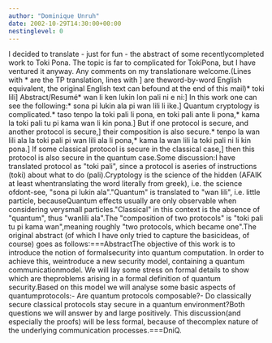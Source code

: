 ```yaml
---
author: "Dominique Unruh"
date: 2002-10-29T14:30:00+00:00
nestinglevel: 0
---
```

I decided to translate - just for fun - the abstract of some recentlycompleted work to Toki Pona. The topic is far to complicated for TokiPona, but I have ventured it anyway. Any comments on my translationare welcome.(Lines with \* are the TP translation, lines with \] are theword-by-word English equivalent, the original English text can befound at the end of this mail)\* toki lili\] Abstract/Resumé\* wan li ken lukin lon pali ni e ni:\] In this work one can see the following:\* sona pi lukin ala pi wan lili li ike.\] Quantum cryptology is complicated.\* taso tenpo la toki pali li pona, en toki pali ante li pona,\* kama la toki pali tu pi kama wan li kin pona.\] But if one protocol is secure, and another protocol is secure,\] their composition is also secure.\* tenpo la wan lili ala la toki pali pi wan lili ala li pona,\* kama la wan lili la toki pali ni li kin pona.\] If some classical protocol is secure in the classical case,\] then this protocol is also secure in the quantum case.Some discussion:I have translated protocol as "toki pali", since a protocol is aseries of instructions (toki) about what to do (pali).Cryptology is the science of the hidden (AFAIK at least whentranslating the word literally from greek), i.e. the science ofdont-see, "sona pi lukin ala"."Quantum" is translated to "wan lili", i.e. little particle, becauseQuantum effects usually are only observable when considering verysmall particles."Classical" in this context is the absence of "quantum", thus "wanlili ala".The "composition of two protocols" is "toki pali tu pi kama wan",meaning roughly "two protocols, which became one".The original abstract (of which I have only tried to capture the basicideas, of course) goes as follows:===AbstractThe objective of this work is to introduce the notion of formalsecurity into quantum computation. In order to achieve this, weintroduce a new security model, containing a quantum communicationmodel. We will lay some stress on formal details to show which are theproblems arising in a formal definition of quantum security.Based on this model we will analyse some basic aspects of quantumprotocols:- Are quantum protocols composable?- Do classically secure classical protocols stay secure in a quantum environment?Both questions we will answer by and large positively. This discussion(and especially the proofs) will be less formal, because of thecomplex nature of the underlying communication processes.===DniQ.